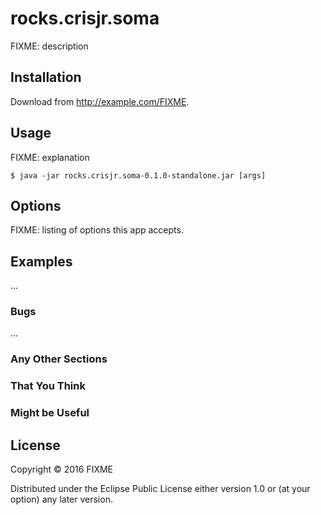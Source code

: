 # rocks.crisjr.soma

FIXME: description

## Installation

Download from http://example.com/FIXME.

## Usage

FIXME: explanation

    $ java -jar rocks.crisjr.soma-0.1.0-standalone.jar [args]

## Options

FIXME: listing of options this app accepts.

## Examples

...

### Bugs

...

### Any Other Sections
### That You Think
### Might be Useful

## License

Copyright © 2016 FIXME

Distributed under the Eclipse Public License either version 1.0 or (at
your option) any later version.
